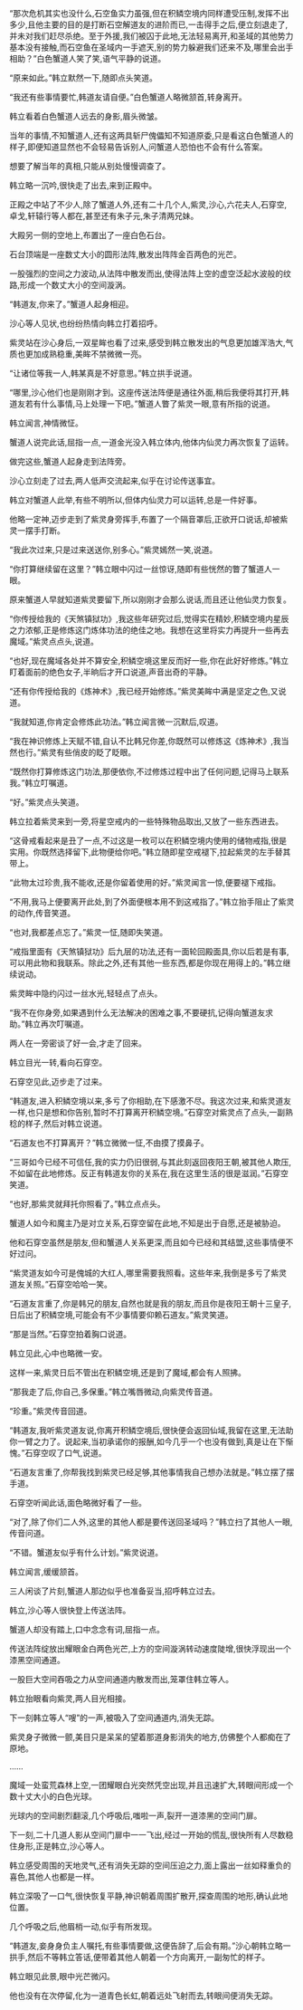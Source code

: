 
“那次危机其实也没什么,石空鱼实力虽强,但在积鳞空境内同样遭受压制,发挥不出多少,且他主要的目的是打断石空解道友的进阶而已,一击得手之后,便立刻退走了,并未对我们赶尽杀绝。至于外援,我们被囚于此地,无法轻易离开,和圣域的其他势力基本没有接触,而石空鱼在圣域内一手遮天,别的势力躲避我们还来不及,哪里会出手相助？”白色蟹道人笑了笑,语气平静的说道。

“原来如此。”韩立默然一下,随即点头笑道。

“我还有些事情要忙,韩道友请自便。”白色蟹道人略微颔首,转身离开。

韩立看着白色蟹道人远去的身影,眉头微皱。

当年的事情,不知蟹道人,还有这两具斩尸傀儡知不知道原委,只是看这白色蟹道人的样子,即便知道显然也不会轻易告诉别人,问蟹道人恐怕也不会有什么答案。

想要了解当年的真相,只能从别处慢慢调查了。

韩立略一沉吟,很快走了出去,来到正殿中。

正殿之中站了不少人,除了蟹道人外,还有二十几个人,紫灵,沙心,六花夫人,石穿空,卓戈,轩辕行等人都在,甚至还有朱子元,朱子清两兄妹。

大殿另一侧的空地上,布置出了一座白色石台。

石台顶端是一座数丈大小的圆形法阵,散发出阵阵金百两色的光芒。

一股强烈的空间之力波动,从法阵中散发而出,使得法阵上空的虚空泛起水波般的纹路,形成一个数丈大小的空间漩涡。

“韩道友,你来了。”蟹道人起身相迎。

沙心等人见状,也纷纷热情向韩立打着招呼。

紫灵站在沙心身后,一双星眸也看了过来,感受到韩立散发出的气息更加雄浑浩大,气质也更加成熟稳重,美眸不禁微微一亮。

“让诸位等我一人,韩某真是不好意思。”韩立拱手说道。

“哪里,沙心他们也是刚刚才到。这座传送法阵便是通往外面,稍后我便将其打开,韩道友若有什么事情,马上处理一下吧。”蟹道人瞥了紫灵一眼,意有所指的说道。

韩立闻言,神情微怔。

蟹道人说完此话,屈指一点,一道金光没入韩立体内,他体内仙灵力再次恢复了运转。

做完这些,蟹道人起身走到法阵旁。

沙心立刻走了过去,两人低声交流起来,似乎在讨论传送事宜。

韩立对蟹道人此举,有些不明所以,但体内仙灵力可以运转,总是一件好事。

他略一定神,迈步走到了紫灵身旁挥手,布置了一个隔音罩后,正欲开口说话,却被紫灵一摆手打断。

“我此次过来,只是过来送送你,别多心。”紫灵嫣然一笑,说道。

“你打算继续留在这里？”韩立眼中闪过一丝惊讶,随即有些恍然的瞥了蟹道人一眼。

原来蟹道人早就知道紫灵要留下,所以刚刚才会那么说话,而且还让他仙灵力恢复。

“你传授给我的《天煞镇狱功》,我这些年研究过后,觉得实在精妙,积鳞空境内星辰之力浓郁,正是修炼这门炼体功法的绝佳之地。我想在这里将实力再提升一些再去魔域。”紫灵点点头,说道。

“也好,现在魔域各处并不算安全,积鳞空境这里反而好一些,你在此好好修炼。”韩立盯着面前的绝色女子,半晌后才开口说道,声音出奇的平静。

“还有你传授给我的《炼神术》,我已经开始修炼。”紫灵美眸中满是坚定之色,又说道。

“我就知道,你肯定会修炼此功法。”韩立闻言微一沉默后,叹道。

“我在神识修炼上天赋不错,自认不比韩兄你差,你既然可以修炼这《炼神术》,我当然也行。”紫灵有些俏皮的眨了眨眼。

“既然你打算修炼这门功法,那便依你,不过修炼过程中出了任何问题,记得马上联系我。”韩立叮嘱道。

“好。”紫灵点头笑道。

韩立拉着紫灵来到一旁,将星空戒内的一些特殊物品取出,又放了一些东西进去。

“这骨戒看起来是丑了一点,不过这是一枚可以在积鳞空境内使用的储物戒指,很是实用。你既然选择留下,此物便给你吧。”韩立随即星空戒褪下,拉起紫灵的左手替其带上。

“此物太过珍贵,我不能收,还是你留着使用的好。”紫灵闻言一惊,便要褪下戒指。

“不用,我马上便要离开此处,到了外面便根本用不到这戒指了。”韩立抬手阻止了紫灵的动作,传音笑道。

“也对,我都差点忘了。”紫灵一怔,随即失笑道。

“戒指里面有《天煞镇狱功》后九层的功法,还有一面轮回殿面具,你以后若是有事,可以用此物和我联系。除此之外,还有其他一些东西,都是你现在用得上的。”韩立继续说动。

紫灵眸中隐约闪过一丝水光,轻轻点了点头。

“我不在你身旁,如果遇到什么无法解决的困难之事,不要硬抗,记得向蟹道友求助。”韩立再次叮嘱道。

两人在一旁密谈了好一会,才走了回来。

韩立目光一转,看向石穿空。

石穿空见此,迈步走了过来。

“韩道友,进入积鳞空境以来,多亏了你相助,在下感激不尽。我这次过来,和紫灵道友一样,也只是想和你告别,暂时不打算离开积鳞空境。”石穿空对紫灵点了点头,一副熟稔的样子,然后对韩立说道。

“石道友也不打算离开？”韩立微微一怔,不由摸了摸鼻子。

“三哥如今已经不可信任,我的实力仍旧很弱,与其此刻返回夜阳王朝,被其他人欺压,不如留在此地修炼。反正有韩道友你的关系在,我在这里生活的很是滋润。”石穿空笑道。

“也好,那紫灵就拜托你照看了。”韩立点点头。

蟹道人如今和魔主乃是对立关系,石穿空留在此地,不知是出于自愿,还是被胁迫。

他和石穿空虽然是朋友,但和蟹道人关系更深,而且如今已经和其结盟,这些事情便不好过问。

“紫灵道友如今可是傀城的大红人,哪里需要我照看。这些年来,我倒是多亏了紫灵道友关照。”石穿空哈哈一笑。

“石道友言重了,你是韩兄的朋友,自然也就是我的朋友,而且你是夜阳王朝十三皇子,日后出了积鳞空境,可能会有不少事情要仰赖石道友。”紫灵笑道。

“那是当然。”石穿空拍着胸口说道。

韩立见此,心中也略微一安。

这样一来,紫灵日后不管出在积鳞空境,还是到了魔域,都会有人照拂。

“那我走了后,你自己,多保重。”韩立嘴唇微动,向紫灵传音道。

“珍重。”紫灵传音回道。

“韩道友,我听紫灵道友说,你离开积鳞空境后,很快便会返回仙域,我留在这里,无法助你一臂之力了。说起来,当初承诺你的报酬,如今几乎一个也没有做到,真是让在下惭愧。”石穿空叹了口气,说道。

“石道友言重了,你帮我找到紫灵已经足够,其他事情我自己想办法就是。”韩立摆了摆手道。

石穿空听闻此话,面色略微好看了一些。

“对了,除了你们二人外,这里的其他人都是要传送回圣域吗？”韩立扫了其他人一眼,传音问道。

“不错。蟹道友似乎有什么计划。”紫灵说道。

韩立闻言,缓缓颔首。

三人闲谈了片刻,蟹道人那边似乎也准备妥当,招呼韩立过去。

韩立,沙心等人很快登上传送法阵。

蟹道人却没有踏上,口中念念有词,屈指一点。

传送法阵绽放出耀眼金白两色光芒,上方的空间漩涡转动速度陡增,很快浮现出一个漆黑空间通道。

一股巨大空间吞吸之力从空间通道内散发而出,笼罩住韩立等人。

韩立抬眼看向紫灵,两人目光相接。

下一刻韩立等人“嗖”的一声,被吸入了空间通道内,消失无踪。

紫灵身子微微一颤,美目只是呆呆的望着那道身影消失的地方,仿佛整个人都痴在了原地。

……

魔域一处蛮荒森林上空,一团耀眼白光突然凭空出现,并且迅速扩大,转眼间形成一个数十丈大小的白色光球。

光球内的空间剧烈翻滚,几个呼吸后,嗤啦一声,裂开一道漆黑的空间门扉。

下一刻,二十几道人影从空间门扉中一一飞出,经过一开始的慌乱,很快所有人尽数稳住身形,正是韩立,沙心等人。

韩立感受周围的天地灵气,还有消失无踪的空间压迫之力,面上露出一丝如释重负的喜色,其他人也都是一样。

韩立深吸了一口气,很快恢复平静,神识朝着周围扩散开,探查周围的地形,确认此地位置。

几个呼吸之后,他眉梢一动,似乎有所发现。

“韩道友,妾身身负主人嘱托,有些事情要做,这便告辞了,后会有期。”沙心朝韩立略一拱手,然后不等韩立答话,便带着其他人朝着一个方向离开,一副匆忙的样子。

韩立眼见此景,眼中光芒微闪。

他也没有在次停留,化为一道青色长虹,朝着远处飞射而去,转眼间便消失无踪。